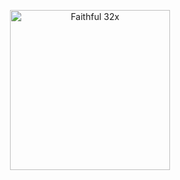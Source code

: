 <p align="center"><img src="https://github.com/gormett/pwseasons-web/blob/main/assets/logo.svg?raw=true" alt="Faithful 32x" height="256px"></p>
